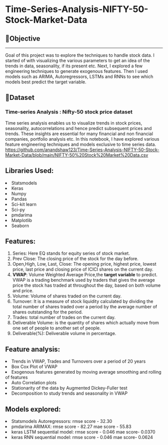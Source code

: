 # Time-Series-Analysis-NIFTY-50-Stock-Market-Data


## **🎯Objective**
<hr>
Goal of this project was to explore the techniques to handle stock data. I started of with visualizing the various parameters to get an idea of the trends in data, seasonality, if its present etc. Next, I explored a few engineering techniques to generate exogenous features. Then I used models such as ARIMA, Autoregressors, LSTMs and RNNs to see which models best predict the target variable.

## **📝Dataset**
### Time-series Analysis : Nifty-50 stock price dataset
Time series analysis enables us to visualize trends in stock prices, seasonality, autocorrelations and hence predict subsequent prices and trends. These insights are essential for many financial and non financial companies, portfolio analysis etc. In this notebook, I have explored various feature engineering techniques and models exclusive to time series data.<br>
https://github.com/anandshaw123/Time-Series-Analysis-NIFTY-50-Stock-Market-Data/blob/main/NIFTY-50%20Stock%20Market%20Data.csv


## Libraries Used:
<li>Statsmodels</li>
<li>Keras</li>
<li>Numpy</li>
<li>Pandas</li>
<li>Sci-kit learn </li>
<li>Sci-py</li>
<li>pmdarima</li>
<li>Matplotlib</li>
<li>Seaborn</li>

## Features:
1. Series: Here EQ stands for equity series of stock market.
2. Prev Close: The closing price of the stock for the day before.
3. Open,High, Low, Last, Close: The opening price, highest price, lowest price, last price and closing price of ICICI shares on the current day.
4. **VWAP**: Volume Weighted Average Price,the **target variable** to predict. VWAP is a trading benchmark used by traders that gives the average price the stock has traded at throughout the day, based on both volume and price.
5. Volume: Volume of shares traded on the current day.
6. Turnover: It is a measure of stock liquidity calculated by dividing the total number of shares traded over a period by the average number of shares outstanding for the period. 
7. Trades: total number of trades on the current day.
8. Deliverable Volume:  is the quantity of shares which actually move from one set of people to another set of people.
9. Deliverable(%): Deliverable volume in percentage.

## Feature analysis:
<li> Trends in VWAP, Trades and Turnovers over a period of 20 years </li>
<li> Box Cox Plot of VWAP</li>
<li> Exogenous features generated by moving average smoothing and rolling of features</li>
<li> Auto Correlation plots </li>
<li> Stationarity of the data by Augmented Dickey-Fuller test </li>
<li> Decomposition to study trends and seasonality in VWAP</li>

## Models explored:
<li> Statsmodels Autoregressors: rmse score - 32.30  </li>
<li> pmdarima ARIMAX: rmse score - 82.27   mae score - 55.83 </li>
<li> keras LSTM sequential model: rmse score - 0.046   mae score- 0.0370  </li>
<li> keras RNN sequential model: rmse score - 0.046   mae score- 0.0624</li>
